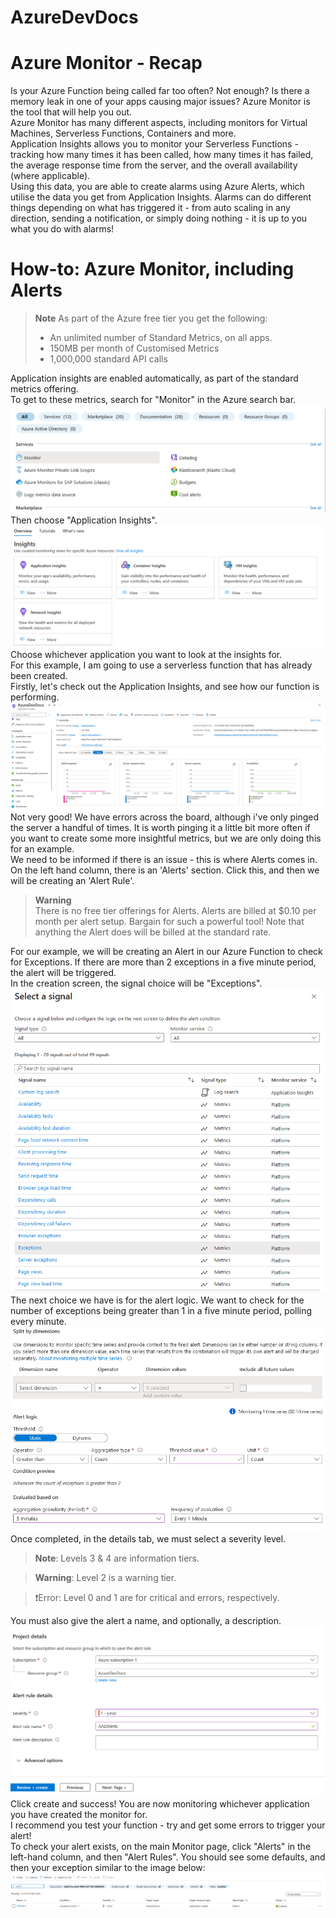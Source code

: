 # AzureDevDocs
# Azure Monitor - Recap
Is your Azure Function being called far too often? Not enough? Is there a memory leak in one of your apps causing major issues? Azure Monitor is the tool that will help you out.  
Azure Monitor has many different aspects, including monitors for Virtual Machines, Serverless Functions, Containers and more.  
Application Insights allows you to monitor your Serverless Functions - tracking how many times it has been called, how many times it has failed, the average response time from the server, and the overall availability (where applicable).  
Using this data, you are able to create alarms using Azure Alerts, which utilise the data you get from Application Insights. Alarms can do different things depending on what has triggered it - from auto scaling in any direction, sending a notification, or simply doing nothing - it is up to you what you do with alarms!  
# How-to: Azure Monitor, including Alerts
> **Note** 
> As part of the Azure free tier you get the following:  
> - An unlimited number of Standard Metrics, on all apps.
> - 150MB per month of Customised Metrics
> - 1,000,000 standard API calls

Application insights are enabled automatically, as part of the standard metrics offering.  
To get to these metrics, search for "Monitor" in the Azure search bar.
![Picture of search results](images/monitor.png)
Then choose "Application Insights".  
![Picture of Monitor UI](images/appinsights.png)  
Choose whichever application you want to look at the insights for.  
For this example, I am going to use a serverless function that has already been created.  
Firstly, let's check out the Application Insights, and see how our function is performing.
![Image of Application Insights](images/Step1.png)
Not very good! We have errors across the board, although i've only pinged the server a handful of times. It is worth pinging it a little bit more often if you want to create some more insightful metrics, but we are only doing this for an example.  
We need to be informed if there is an issue - this is where Alerts comes in. On the left hand column, there is an 'Alerts' section. Click this, and then we will be creating an 'Alert Rule'.
> **Warning**  
> There is no free tier offerings for Alerts. Alerts are billed at $0.10 per month per alert setup. Bargain for such a powerful tool! Note that anything the Alert does will be billed at the standard rate.

For our example, we will be creating an Alert in our Azure Function to check for Exceptions. If there are more than 2 exceptions in a five minute period, the alert will be triggered.  
In the creation screen, the signal choice will be "Exceptions".  
![Image of signals screen](images/step2.png)  
The next choice we have is for the alert logic. We want to check for the number of exceptions being greater than 1 in a five minute period, polling every minute.  
![Image of polling screen](images/step3.png)  
Once completed, in the details tab, we must select a severity level.
> **Note**:
> Levels 3 & 4 are information tiers.
  
> **Warning**:
> Level 2 is a warning tier.  
 
> ❗Error: Level 0 and 1 are for critical and errors, respectively.  

You must also give the alert a name, and optionally, a description.
![Image of alert monitoring screen](images/step4.png)  
Click create and success! You are now monitoring whichever application you have created the monitor for.  
I recommend you test your function - try and get some errors to trigger your alert!  
To check your alert exists, on the main Monitor page, click "Alerts" in the left-hand column, and then "Alert Rules". You should see some defaults, and then your exception similar to the image below:
![Image of Alert Rules](images/step5.png)  
